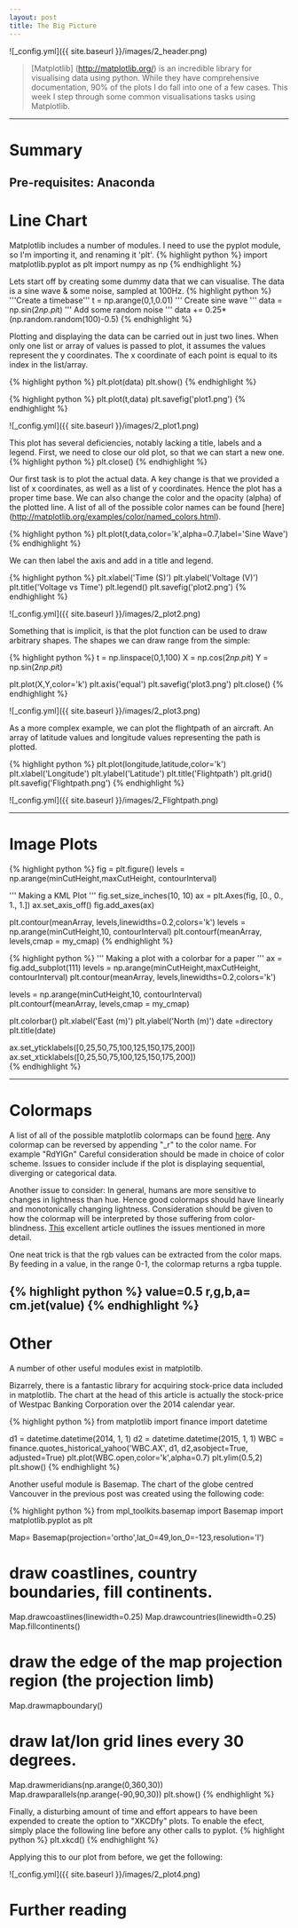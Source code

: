 ```yaml
---
layout: post
title: The Big Picture
---
```


![_config.yml]({{ site.baseurl }}/images/2_header.png)

>[Matplotlib] (http://matplotlib.org/) is an incredible library for visualising data using python. While they have comprehensive documentation, 90% of the plots I do fall into one of a few cases. This week I step through some common visualisations tasks using Matplotlib. 

---
Summary
===============

Pre-requisites: Anaconda
---

Line Chart
===============

Matplotlib includes a number of modules. I need to use the pyplot module, so I'm importing it, and renaming it 'plt'.
{% highlight python %}
import matplotlib.pyplot as plt
import numpy as np
{% endhighlight %}

Lets start off by creating some dummy data that we can visualise. 
The data is a sine wave & some noise, sampled at 100Hz.
{% highlight python %}
'''Create a timebase'''
t = np.arange(0,1,0.01)
''' Create sine wave '''
data = np.sin(2*np.pi*t)
''' Add some random noise '''
data += 0.25*(np.random.random(100)-0.5)
{% endhighlight %}

Plotting and displaying the data can be carried out in just two lines. When only one list or array of values is passed to plot, it assumes the values represent the y coordinates. The x coordinate of each point is equal to its index in the list/array.

{% highlight python %}
plt.plot(data)
plt.show()
{% endhighlight %}

{% highlight python %}
plt.plot(t,data)
plt.savefig('plot1.png')
{% endhighlight %}


![_config.yml]({{ site.baseurl }}/images/2_plot1.png)


This plot has several deficiencies, notably lacking a title, labels and a legend. 
First, we need to close our old plot, so that we can start a new one.
{% highlight python %}
plt.close()
{% endhighlight %}

Our first task is to plot the actual data. A key change is that we provided a list of x coordinates, as well as a list of y coordinates. Hence the plot has a proper time base. We can also change the color and the opacity (alpha) of the plotted line. A list of all of the possible color names can be found [here] (http://matplotlib.org/examples/color/named_colors.html).

{% highlight python %}
plt.plot(t,data,color='k',alpha=0.7,label='Sine Wave')
{% endhighlight %}



We can then label the axis and add in a title and legend.

{% highlight python %}
plt.xlabel('Time (S)')
plt.ylabel('Voltage (V)')
plt.title('Voltage vs Time')
plt.legend()
plt.savefig('plot2.png')
{% endhighlight %}


![_config.yml]({{ site.baseurl }}/images/2_plot2.png)


Something that is implicit, is that the plot function can be used to draw arbitrary shapes.  The shapes we can draw range from the simple: 

{% highlight python %}
t = np.linspace(0,1,100)
X = np.cos(2*np.pi*t)
Y = np.sin(2*np.pi*t)

plt.plot(X,Y,color='k')
plt.axis('equal')
plt.savefig('plot3.png')
plt.close()
{% endhighlight %}

![_config.yml]({{ site.baseurl }}/images/2_plot3.png)

As a more complex example, we can plot the flightpath of an aircraft. An array of latitude values and longitude values representing the path is plotted.

{% highlight python %}
plt.plot(longitude,latitude,color='k')
plt.xlabel('Longitude')
plt.ylabel('Latitude')
plt.title('Flightpath')
plt.grid()
plt.savefig('Flightpath.png')
{% endhighlight %}


![_config.yml]({{ site.baseurl }}/images/2_Flightpath.png)

---

Image Plots
===============


{% highlight python %}
fig = plt.figure()
levels = np.arange(minCutHeight,maxCutHeight, contourInterval)
	
''' Making a KML Plot '''
fig.set_size_inches(10, 10)
ax = plt.Axes(fig, [0., 0., 1., 1.])
ax.set_axis_off()
fig.add_axes(ax)

plt.contour(meanArray, levels,linewidths=0.2,colors='k')
levels = np.arange(minCutHeight,10, contourInterval)
plt.contourf(meanArray, levels,cmap = my_cmap)
{% endhighlight %}


{% highlight python %}
''' Making a plot with a colorbar for a paper '''
ax = fig.add_subplot(111)
levels = np.arange(minCutHeight,maxCutHeight, contourInterval)
plt.contour(meanArray, levels,linewidths=0.2,colors='k')

levels = np.arange(minCutHeight,10, contourInterval)
plt.contourf(meanArray, levels,cmap = my_cmap)

plt.colorbar()
plt.xlabel('East (m)')
plt.ylabel('North (m)')
date =directory
plt.title(date)

ax.set_yticklabels([0,25,50,75,100,125,150,175,200])
ax.set_xticklabels([0,25,50,75,100,125,150,175,200])   
{% endhighlight %}


---

Colormaps 
===============

A list of all of the possible matplotlib colormaps can be found [here](http://matplotlib.org/examples/color/colormaps_reference.html). Any colormap can be reversed by appending "_r" to the color name. For example "RdYlGn" 
Careful consideration should be made in choice of color scheme. Issues to consider include if the plot is displaying sequential, diverging or categorical data. 

Another issue to consider: In general, humans are more sensitive to changes in lightness than hue. Hence good colormaps should have linearly and monotonically changing lightness. Consideration should be given to how the colormap will be interpreted by those suffering from color-blindness. [This](http://matplotlib.org/users/colormaps.html) excellent article outlines the issues mentioned in more detail.


One neat trick is that the rgb values can be extracted from the color maps.
By feeding in a value, in the range 0-1, the colormap returns a rgba tupple.

{% highlight python %}
value=0.5
r,g,b,a= cm.jet(value)
{% endhighlight %}
---

Other
===============

A number of other useful modules exist in matplotilb.

Bizarrely, there is a fantastic library for acquiring stock-price data included in matplotlib. 
The chart at the head of this article is actually the stock-price of Westpac Banking Corporation over the 2014 calendar year.

{% highlight python %}
from matplotlib import finance
import datetime

d1 = datetime.datetime(2014, 1, 1)
d2 = datetime.datetime(2015, 1, 1)
WBC = finance.quotes_historical_yahoo('WBC.AX', d1, d2,asobject=True, adjusted=True)
plt.plot(WBC.open,color='k',alpha=0.7)
plt.ylim(0.5,2)
plt.show()
{% endhighlight %}


Another useful module is Basemap.
The chart of the globe centred Vancouver in the previous post was created using the following code:

{% highlight python %}
from mpl_toolkits.basemap import Basemap
import matplotlib.pyplot as plt

Map= Basemap(projection='ortho',lat_0=49,lon_0=-123,resolution='l')
# draw coastlines, country boundaries, fill continents.
Map.drawcoastlines(linewidth=0.25)
Map.drawcountries(linewidth=0.25)
Map.fillcontinents()
# draw the edge of the map projection region (the projection limb)
Map.drawmapboundary()
# draw lat/lon grid lines every 30 degrees.
Map.drawmeridians(np.arange(0,360,30))
Map.drawparallels(np.arange(-90,90,30))
plt.show()
{% endhighlight %}


Finally, a disturbing amount of time and effort appears to have been expended to create the option to "XKCDfy" plots.
To enable the efect, simply place the following line before any other calls to pyplot.
{% highlight python %}
plt.xkcd()
{% endhighlight %}

Applying this to our plot from before, we get the following:

![_config.yml]({{ site.baseurl }}/images/2_plot4.png)

Further reading
===============